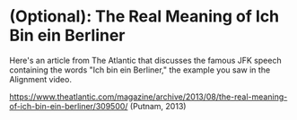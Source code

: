 # (Optional): The Real Meaning of Ich Bin ein Berliner

Here's an article from The Atlantic that discusses the famous JFK speech containing the words "Ich bin ein Berliner," the example you saw in the Alignment video.

https://www.theatlantic.com/magazine/archive/2013/08/the-real-meaning-of-ich-bin-ein-berliner/309500/ (Putnam, 2013) 